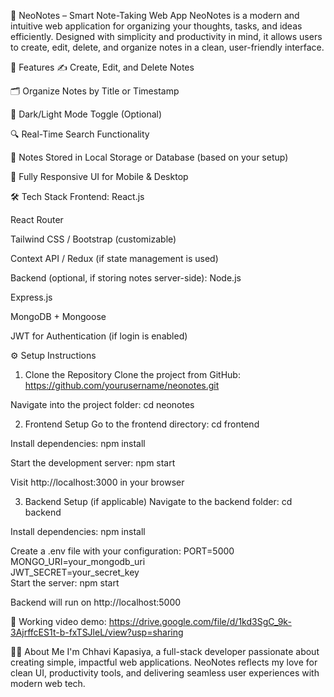 📝 NeoNotes – Smart Note-Taking Web App
NeoNotes is a modern and intuitive web application for organizing your thoughts, tasks, and ideas efficiently. Designed with simplicity and productivity in mind, it allows users to create, edit, delete, and organize notes in a clean, user-friendly interface.

🚀 Features
✍️ Create, Edit, and Delete Notes

🗂️ Organize Notes by Title or Timestamp

🌙 Dark/Light Mode Toggle (Optional)

🔍 Real-Time Search Functionality

💾 Notes Stored in Local Storage or Database (based on your setup)

📱 Fully Responsive UI for Mobile & Desktop

🛠️ Tech Stack
Frontend:
React.js

React Router

Tailwind CSS / Bootstrap (customizable)

Context API / Redux (if state management is used)

Backend (optional, if storing notes server-side):
Node.js

Express.js

MongoDB + Mongoose

JWT for Authentication (if login is enabled)

⚙️ Setup Instructions
1. Clone the Repository
Clone the project from GitHub:
https://github.com/yourusername/neonotes.git

Navigate into the project folder:
cd neonotes

2. Frontend Setup
Go to the frontend directory: cd frontend

Install dependencies: npm install

Start the development server: npm start

Visit http://localhost:3000 in your browser

3. Backend Setup (if applicable)
Navigate to the backend folder: cd backend

Install dependencies: npm install

Create a .env file with your configuration:
PORT=5000  
MONGO_URI=your_mongodb_uri  
JWT_SECRET=your_secret_key  
Start the server: npm start

Backend will run on http://localhost:5000

📸 Working video demo:
https://drive.google.com/file/d/1kd3SgC_9k-3AjrffcES1t-b-fxTSJleL/view?usp=sharing

👩‍💻 About Me
I'm Chhavi Kapasiya, a full-stack developer passionate about creating simple, impactful web applications. NeoNotes reflects my love for clean UI, productivity tools, and delivering seamless user experiences with modern web tech.
